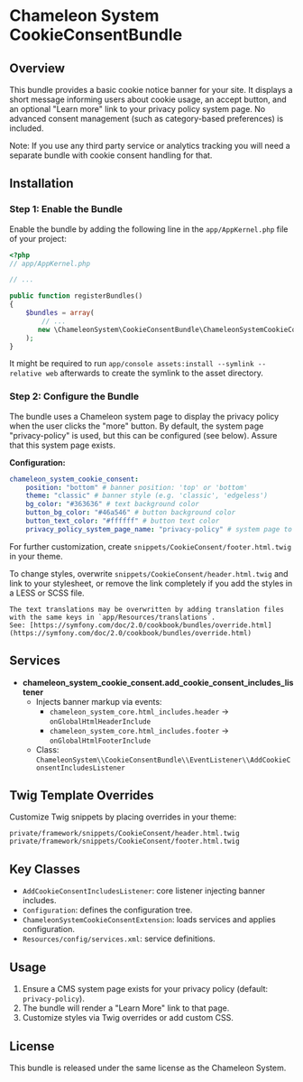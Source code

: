 Chameleon System CookieConsentBundle
====================================

Overview
--------
This bundle provides a basic cookie notice banner for your site. It displays a short message informing users about cookie usage, an accept button, and an optional "Learn more" link to your privacy policy system page. No advanced consent management (such as category-based preferences) is included.

Note: If you use any third party service or analytics tracking you will need a separate bundle with cookie consent handling for that.

## Installation

### Step 1: Enable the Bundle

Enable the bundle by adding the following line in the `app/AppKernel.php` file of your project:

```php
<?php
// app/AppKernel.php

// ...

public function registerBundles()
{
    $bundles = array(
        // ...
       new \ChameleonSystem\CookieConsentBundle\ChameleonSystemCookieConsentBundle(),
    );
}
```

It might be required to run `app/console assets:install --symlink --relative web` afterwards to create the symlink to the asset directory.

### Step 2: Configure the Bundle

The bundle uses a Chameleon system page to display the privacy policy when the user clicks the "more" button.
By default, the system page "privacy-policy" is used, but this can be configured (see below). Assure that this system
page exists.

**Configuration:**

```yaml
chameleon_system_cookie_consent:
    position: "bottom" # banner position: 'top' or 'bottom'
    theme: "classic" # banner style (e.g. 'classic', 'edgeless')
    bg_color: "#363636" # text background color
    button_bg_color: "#46a546" # button background color
    button_text_color: "#ffffff" # button text color
    privacy_policy_system_page_name: "privacy-policy" # system page to display on button click
```

For further customization, create `snippets/CookieConsent/footer.html.twig` in your theme.

To change styles, overwrite `snippets/CookieConsent/header.html.twig` and link to your stylesheet, or remove the link
completely if you add the styles in a LESS or SCSS file.

    The text translations may be overwritten by adding translation files with the same keys in `app/Resources/translations`.
    See: [https://symfony.com/doc/2.0/cookbook/bundles/override.html](https://symfony.com/doc/2.0/cookbook/bundles/override.html)

Services
--------
- **chameleon_system_cookie_consent.add_cookie_consent_includes_listener**
  - Injects banner markup via events:
    - `chameleon_system_core.html_includes.header` → `onGlobalHtmlHeaderInclude`
    - `chameleon_system_core.html_includes.footer` → `onGlobalHtmlFooterInclude`
  - Class: `ChameleonSystem\\CookieConsentBundle\\EventListener\\AddCookieConsentIncludesListener`

Twig Template Overrides
-----------------------
Customize Twig snippets by placing overrides in your theme:
```
private/framework/snippets/CookieConsent/header.html.twig
private/framework/snippets/CookieConsent/footer.html.twig
```

Key Classes
-----------
- `AddCookieConsentIncludesListener`: core listener injecting banner includes.
- `Configuration`: defines the configuration tree.
- `ChameleonSystemCookieConsentExtension`: loads services and applies configuration.
- `Resources/config/services.xml`: service definitions.

Usage
-----
1. Ensure a CMS system page exists for your privacy policy (default: `privacy-policy`).
2. The bundle will render a "Learn More" link to that page.
3. Customize styles via Twig overrides or add custom CSS.

License
-------
This bundle is released under the same license as the Chameleon System.